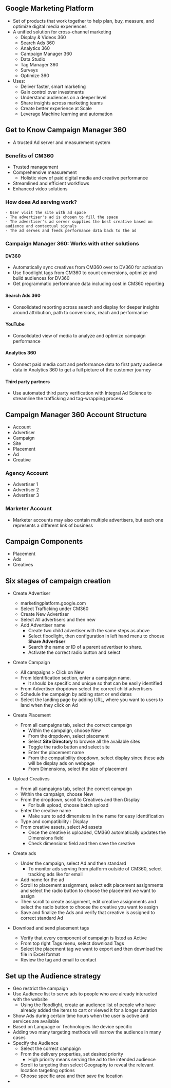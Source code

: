 ## Google Marketing Platform
- Set of products that work together to help plan, buy, measure, and optimize digital media experiences
- A unified solution for cross-channel marketing
  - Display & Videos 360 
  - Search Ads 360 
  - Analytics 360
  - Campaign Manager 360 
  - Data Studio 
  - Tag Manager 360 
  - Surveys
  - Optimize 360
- Uses:
  - Deliver faster, smart marketing
  - Gain control over investments
  - Understand audiences on a deeper level
  - Share insights across marketing teams
  - Create better experience at Scale
  - Leverage Machine learning and automation

## Get to Know Campaign Manager 360
- A trusted Ad server and measurement system 

### Benefits of CM360
- Trusted management 
- Comprehensive measurement
  - Holistic view of paid digital media and creative performance 
- Streamlined and efficient workflows
- Enhanced video solutions

### How does Ad serving work?
    - User visit the site with ad space 
    - The advertiser's ad is chosen to fill the space 
    - The advertiser's ad server supplies the best creative based on audience and contextual signals
    - The ad serves and feeds performance data back to the ad

### Campaign Manager 360: Works with other solutions
#### DV360
- Automatically sync creatives from CM360 over to DV360 for activation
- Use floodlight tags from CM360 to count conversions, optimize and build audiences for DV360
- Get programmatic performance data including cost in CM360 reporting

#### Search Ads 360
- Consolidated reporting across search and display for deeper insights around attribution, path to conversions, reach and performance

#### YouTube
- Consolidated view of media to analyze and optimize campaign performance

#### Analytics 360
- Connect paid media cost and performance data to first party audience data in Analytics 360 to get a full picture of the customer journey

#### Third party partners
- Use automated third party verification with Integral Ad Science to streamline the trafficking and tag-wrapping process


## Campaign Manager 360 Account Structure
- Account
- Advertiser
- Campaign
- Site
- Placement
- Ad
- Creative
  
### Agency Account        
- Advertiser 1
- Advertiser 2 
- Advertiser 3

### Marketer Account
- Marketer accounts may also contain multiple advertisers, but each one represents a different link of business 
  
## Campaign Components
- Placement
- Ads
- Creatives

## Six stages of campaign creation
- Create Advertiser
  - marketingplatform.google.com
  - Select Trafficking under CM360 
  - Create New Advertiser
  - Select All advertisers and then new 
  - Add Advertiser name 
    - Create two child advertiser with the same steps as above
    - Select floodlight, then configuration in left hand menu to choose **Share Advertiser**
    - Search the name or ID of a parent advertiser to share.
    - Activate the correct radio button and select 
- Create Campaign 
  - All campaigns > Click on New 
  - From Identification section, enter a campaign name. 
    - It should be specific and unique so that can be easily identified
  - From Advertiser dropdown select the correct child advertisers
  - Schedule the campaign by adding start or end dates 
  - Select the landing page by adding URL, where you want to users to land when they click on Ad

- Create Placement
  - From all campaigns tab, select the correct campaign
    - Within the campaign, choose New 
    - From the dropdown, select placement 
    - Select **Site Directory** to browse all the available sites
    - Toggle the radio button and select site 
    - Enter the placement name
    - From the compatibility dropdown, select display since these ads will be display ads on webpage
    - From Dimensions, select the size of placement
  
- Upload Creatives
    - From all campaigns tab, select the correct campaign
    - Within the campaign, choose New 
    - From the dropdown, scroll to Creatives and then Display
      - For bulk upload, choose batch upload
    - Enter the creative name 
      - Make sure to add dimensions in the name for easy identification
    - Type and compatibility : Display
    - From creative assets, select Ad assets
      - Once the creative is uploaded, CM360 automatically updates the Dimensions field
      - Check dimensions field and then save the creative

- Create ads
  - Under the campaign, select Ad and then standard 
    - To monitor ads serving from platform outside of CM360, select tracking ads like for email
  - Add name for the ad 
  - Scroll to placement assignment, select edit placement assignments and select the radio button to choose the placement we want to assign
  - Then scroll to create assignment, edit creative assignments and select the radio button to choose the creative you want to assign 
  - Save and finalize the Ads and verify that creative is assigned to correct standard Ad

- Download and send placement tags 
  - Verify that every component of campaign is listed as Active
  - From top right Tags menu, select download Tags
  - Select the placement tag we want to export and then download the file in Excel format
  - Review the tag and email to contact

## Set up the Audience strategy 
- Geo restrict the campaign
- Use Audience list to serve ads to people who ave already interacted with the website
  - Using the floodlight, create an audience list of people who have already added the items to cart or viewed it for a longer duration
- Show Ads during certain time hours when the user is active and services are available
- Based on Language or Technologies like device specific
- Adding two many targeting methods will narrow the audience in many cases
- Specify the Audience 
  - Select the correct campaign
  - From the delivery properties, set desired priority
    - High priority means serving the ad to the intended audience
  - Scroll to targeting then select Geography to reveal the relevant location targeting options
  - Choose specific area and then save the location
- 